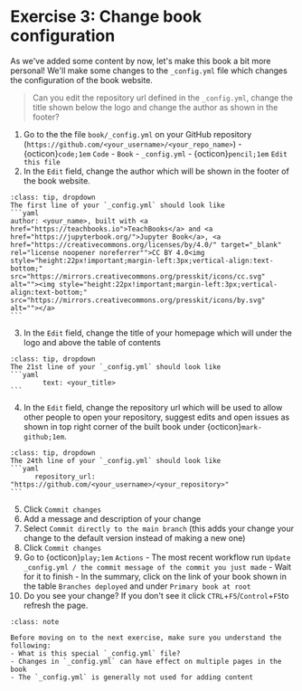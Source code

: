 
# Exercise 3: Change book configuration

As we've added some content by now, let's make this book a bit more personal! We'll make some changes to the `_config.yml` file which changes the configuration of the book website. 

> Can you edit the repository url defined in the `_config.yml`, change the title shown below the logo and change the author as shown in the footer?

1. Go to the the file `book/_config.yml` on your GitHub repository (`https://github.com/<your_username>/<your_repo_name>`) - {octicon}`code;1em` `Code` - `Book` - `_config.yml` - {octicon}`pencil;1em` `Edit this file`
2. In the `Edit` field, change the author which will be shown in the footer of the book website.
````{admonition} Need some help?
:class: tip, dropdown
The first line of your `_config.yml` should look like
```yaml
author: <your_name>, built with <a href="https://teachbooks.io">TeachBooks</a> and <a href="https://jupyterbook.org/">Jupyter Book</a>, <a href="https://creativecommons.org/licenses/by/4.0/" target="_blank" rel="license noopener noreferrer"">CC BY 4.0<img style="height:22px!important;margin-left:3px;vertical-align:text-bottom;" src="https://mirrors.creativecommons.org/presskit/icons/cc.svg" alt=""><img style="height:22px!important;margin-left:3px;vertical-align:text-bottom;" src="https://mirrors.creativecommons.org/presskit/icons/by.svg" alt=""></a>
```
````
3. In the `Edit` field, change the title of your homepage which will under the logo and above the table of contents
````{admonition} Need some help?
:class: tip, dropdown
The 21st line of your `_config.yml` should look like
```yaml
        text: <your_title>
```
````
4. In the `Edit` field, change the repository url which will be used to allow other people to open your repository, suggest edits and open issues as shown in top right corner of the built book under {octicon}`mark-github;1em`.
````{admonition} Need some help?
:class: tip, dropdown
The 24th line of your `_config.yml` should look like
```yaml
      repository_url: "https://github.com/<your_username>/<your_repository>"
```
````
5. Click `Commit changes`
6. Add a message and description of your change
7. Select `Commit directly to the main branch` (this adds your change your change to the default version instead of making a new one)
8. Click `Commit changes`
9. Go to {octicon}`play;1em` `Actions` - The most recent workflow run `Update _config.yml / the commit message of the commit you just made` - Wait for it to finish - In the summary, click on the link of your book shown in the table `Branches deployed` and under `Primary book at root`
10. Do you see your change? If you don't see it click `CTRL`+`F5`/`Control`+`F5`to refresh the page.

```{admonition} Check your understanding
:class: note

Before moving on to the next exercise, make sure you understand the following:
- What is this special `_config.yml` file?
- Changes in `_config.yml` can have effect on multiple pages in the book
- The `_config.yml` is generally not used for adding content
```
